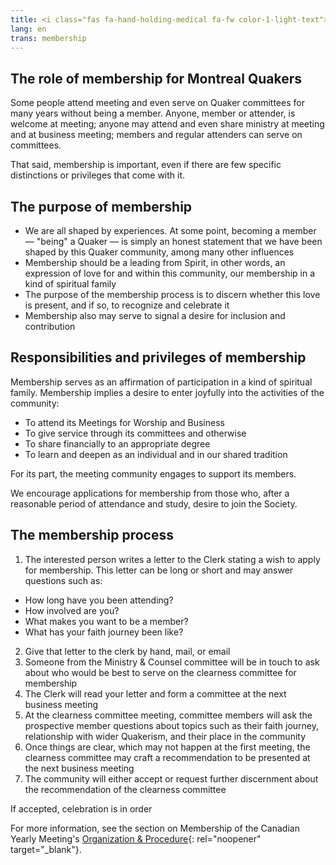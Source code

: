 ```yaml
---
title: <i class="fas fa-hand-holding-medical fa-fw color-1-light-text"></i> Membership
lang: en
trans: membership
---
```

## The role of membership for Montreal Quakers
Some people attend meeting and even serve on Quaker committees for many years without being a member. Anyone, member or attender, is welcome at meeting; anyone may attend and even share ministry at meeting and at business meeting; members and regular attenders can serve on committees. 

That said, membership is important, even if there are few specific distinctions or privileges that come with it.

## The purpose of membership
* We are all shaped by experiences. At some point, becoming a member — "being" a Quaker — is simply an honest statement that we have been shaped by this Quaker community, among many other influences
* Membership should be a leading from Spirit, in other words, an expression of love for and within this community, our membership in a kind of spiritual family
* The purpose of the membership process is to discern whether this love is present, and if so, to recognize and celebrate it
* Membership also may serve to signal a desire for inclusion and contribution

## Responsibilities and privileges of membership
Membership serves as an affirmation of participation in a kind of spiritual family. Membership implies a desire to enter joyfully into the activities of the community:
* To attend its Meetings for Worship and Business
* To give service through its committees and otherwise
* To share financially to an appropriate degree
* To learn and deepen as an individual and in our shared tradition

For its part, the meeting community engages to support its members.

We encourage applications for membership from those who, after a reasonable period of attendance and study, desire to join the Society.
## The membership process
1. The interested person writes a letter to the Clerk stating a wish to apply for membership. This letter can be long or short and may answer questions such as:
  * How long have you been attending?
  * How involved are you?
  * What makes you want to be a member?
  * What has your faith journey been like?
2. Give that letter to the clerk by hand, mail, or email
3. Someone from the Ministry & Counsel committee will be in touch to ask about who would be best to serve on the clearness committee for membership
4. The Clerk will read your letter and form a committee at the next business meeting
5. At the clearness committee meeting, committee members will ask the prospective member questions about topics such as their faith journey, relationship with wider Quakerism, and their place in the community
6. Once things are clear, which may not happen at the first meeting, the clearness committee may craft a recommendation to be presented at the next business meeting
7. The community will either accept or request further discernment about the recommendation of the clearness committee

If accepted, celebration is in order <i class="fas fa-birthday-cake fa-fw color-1-text"></i>

For more information, see the section on Membership of the Canadian Yearly Meeting's [Organization & Procedure](https://quaker.ca/cympublications/organization-and-procedure/#CHAPTER_3_Membership){: rel="noopener" target="_blank"}.
